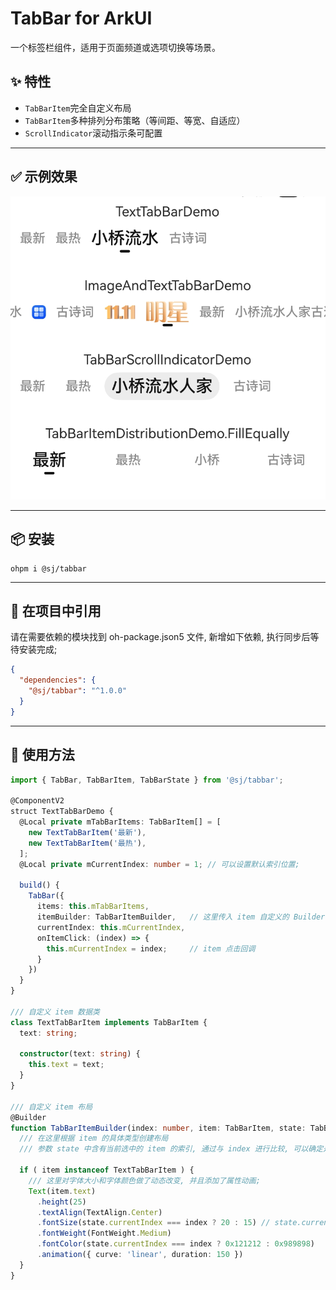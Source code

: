# TabBar for ArkUI

一个标签栏组件，适用于页面频道或选项切换等场景。

## ✨ 特性

* `TabBarItem`完全自定义布局
* `TabBarItem`多种排列分布策略（等间距、等宽、自适应）
* `ScrollIndicator`滚动指示条可配置

---

## ✅ 示例效果

![](tabbar/snapshot.jpg)

---

## 📦 安装
```shell
ohpm i @sj/tabbar
```

---

## 🧩 在项目中引用

请在需要依赖的模块找到 oh-package.json5 文件, 新增如下依赖, 执行同步后等待安装完成;
```json
{
  "dependencies": {
    "@sj/tabbar": "^1.0.0"
  }
}
```

---

## 🚀 使用方法

```ts
import { TabBar, TabBarItem, TabBarState } from '@sj/tabbar';

@ComponentV2
struct TextTabBarDemo {
  @Local private mTabBarItems: TabBarItem[] = [
    new TextTabBarItem('最新'),
    new TextTabBarItem('最热'),
  ];
  @Local private mCurrentIndex: number = 1; // 可以设置默认索引位置;

  build() {
    TabBar({
      items: this.mTabBarItems,
      itemBuilder: TabBarItemBuilder,   // 这里传入 item 自定义的 Builder;
      currentIndex: this.mCurrentIndex,
      onItemClick: (index) => {
        this.mCurrentIndex = index;     // item 点击回调
      }
    })
  }
}

/// 自定义 item 数据类
class TextTabBarItem implements TabBarItem {
  text: string;

  constructor(text: string) {
    this.text = text;
  }
}

/// 自定义 item 布局
@Builder
function TabBarItemBuilder(index: number, item: TabBarItem, state: TabBarState) {
  /// 在这里根据 item 的具体类型创建布局
  /// 参数 state 中含有当前选中的 item 的索引, 通过与 index 进行比较, 可以确定是否是`选中状态`;

  if ( item instanceof TextTabBarItem ) {
    /// 这里对字体大小和字体颜色做了动态改变, 并且添加了属性动画;
    Text(item.text)
      .height(25)
      .textAlign(TextAlign.Center)
      .fontSize(state.currentIndex === index ? 20 : 15) // state.currentIndex 是当前选中的 item 的索引, 这里设置选中时字体大小为20, 未选中时字体大小为15;
      .fontWeight(FontWeight.Medium)
      .fontColor(state.currentIndex === index ? 0x121212 : 0x989898)
      .animation({ curve: 'linear', duration: 150 })
  }
}
```
